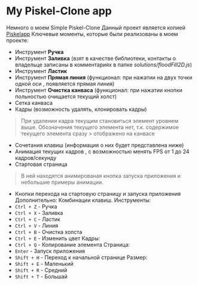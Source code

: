 # My Piskel-Clone app 
Немного о моем Simple Piskel-Clone
Данный проект является копией [Piskelapp](https://www.piskelapp.com/)
Ключевые моменты, которые были реализованы в моем проекте:
- Инструмент **Ручка**
- Инструмент **Заливка** (взят в качестве библиотеки, контакты о владельце записаны в комментариях в папке *solutions/floodFill2D.js*)
- Инструмент **Ластик**
- Инструмент **Прямая линия** (функционал: при нажатии на двух точки одной оси , появляется прямая линия)
- Инструмент **Очистка канваса** (функционал: при нажатии кнопки польностью очищается текущий холст) 
- Сетка канваса
- Кадры (возможность удалять, клонировать кадры)
> При удалении кадра текущим становиться элемент уровнем выше. Обозначения текущего элемента нет, т.к. содержимое текущего элемента сразу > отображено на канвасе
- Сочетания клавиш (информация о них будет представлена ниже)
- Анимация текущих кадров , с возможностью менять FPS от 1 до 24 кадров/секунду
- Стартовая страница 
> В ней находятся анимированая кнопка запуска приложения и небольшие примеры анимации.
- Кнопки перехода на стартовую страницу и запуска приложения
Дополнительно:
Комбинации клавиш.
Инструменты:
- `Ctrl + Z` - Ручка
- `Ctrl + X` - Заливка
- `Ctrl + C` - Ластик
- `Ctrl + V` - Линия
- `Ctrl + B` - Очистка холста
- `Ctrl + E` - Изменить цвет
Кадры:
- `Ctrl + Q` - Копирование элемента
Страница:
- `Enter` - Запуск приложения
- `Shift + H` - Переход к начальной странице
Размер:
- `Shift + E` - Маленький
- `Shift + R` - Средний
- `Shift + T` - Большай
